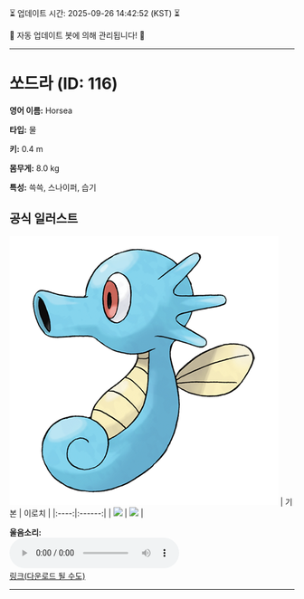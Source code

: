 
⏳ 업데이트 시간: 2025-09-26 14:42:52 (KST) ⏳

🤖 자동 업데이트 봇에 의해 관리됩니다! 🤖

---

# 쏘드라 (ID: 116)
**영어 이름:** Horsea

**타입:** 물

**키:** 0.4 m

**몸무게:** 8.0 kg

**특성:** 쓱쓱, 스나이퍼, 습기

## 공식 일러스트
![](https://raw.githubusercontent.com/PokeAPI/sprites/master/sprites/pokemon/other/official-artwork/116.png)
| 기본 | 이로치 |
|:----:|:------:|
| <img src="http://play.pokemonshowdown.com/sprites/ani/horsea.gif" width="200"> | <img src="http://play.pokemonshowdown.com/sprites/ani-shiny/horsea.gif" width="200"> |

**울음소리:**<br><audio controls src="https://raw.githubusercontent.com/PokeAPI/cries/main/cries/pokemon/latest/116.ogg"></audio><br> [링크(다운로드 될 수도)](https://raw.githubusercontent.com/PokeAPI/cries/main/cries/pokemon/latest/116.ogg)


---
